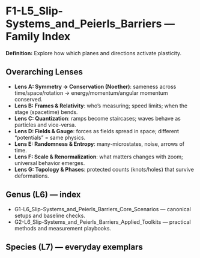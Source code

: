 # F1-L5_Slip-Systems_and_Peierls_Barriers — Family Index
**Definition:** Explore how which planes and directions activate plasticity.

## Overarching Lenses

- **Lens A: Symmetry -> Conservation (Noether)**: sameness across time/space/rotation → energy/momentum/angular momentum conserved.
- **Lens B: Frames & Relativity**: who’s measuring; speed limits; when the stage (spacetime) bends.
- **Lens C: Quantization**: ramps become staircases; waves behave as particles and vice-versa.
- **Lens D: Fields & Gauge**: forces as fields spread in space; different “potentials” = same physics.
- **Lens E: Randomness & Entropy**: many-microstates, noise, arrows of time.
- **Lens F: Scale & Renormalization**: what matters changes with zoom; universal behavior emerges.
- **Lens G: Topology & Phases**: protected counts (knots/holes) that survive deformations.

## Genus (L6) — index
- G1-L6_Slip-Systems_and_Peierls_Barriers_Core_Scenarios — canonical setups and baseline checks.
- G2-L6_Slip-Systems_and_Peierls_Barriers_Applied_Toolkits — practical methods and measurement playbooks.

## Species (L7) — everyday exemplars

